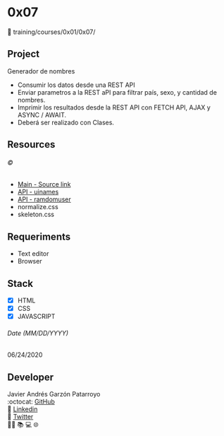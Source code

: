 # 0x07
:open_file_folder: training/courses/0x01/0x07/

## Project
Generador de nombres
* Consumir los datos desde una REST API
* Enviar parametros a la REST aPI para filtrar país, sexo, y cantidad de nombres.
* Imprimir los resultados desde la REST API con FETCH API, AJAX y ASYNC / AWAIT.
* Deberá ser realizado con Clases.

## Resources
###### :copyright:
* [Main - Source link](https://www.udemy.com/share/101Z6UAEEcdF5VRno=/)
* [API - uinames](https://github.com/thm/uinames)
* [API - ramdomuser](https://randomuser.me/ )
* normalize.css
* skeleton.css

## Requeriments
* Text editor
* Browser

## Stack
* [x] HTML
* [x] CSS
* [x] JAVASCRIPT

###### Date (MM/DD/YYYY)
06/24/2020

## Developer
Javier Andrés Garzón Patarroyo  
:octocat: [GitHub](https://github.com/javierandresgp/)  
:link: [Linkedin](https://www.linkedin.com/in/javierandresgp/)  
:link: [Twitter](https://twitter.com/javierandresgp0)  
:man_technologist: :books: :computer: :globe_with_meridians: